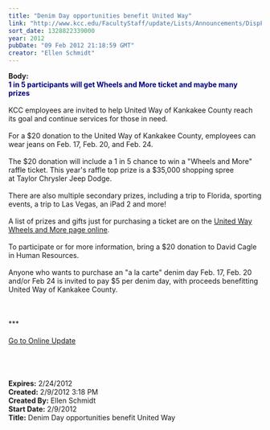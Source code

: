 ```yaml
---
title: "Denim Day opportunities benefit United Way"
link: "http://www.kcc.edu/FacultyStaff/update/Lists/Announcements/DispForm.aspx?ID=601"
sort_date: 1328822339000
year: 2012
pubDate: "09 Feb 2012 21:18:59 GMT"
creator: "Ellen Schmidt"
---
```


<div><b>Body:</b> <div class="ExternalClassF26D4E89AA6F43DC9C2F350B96440526">
<div><font color="#000080"><strong>1 in 5 participants will get Wheels and More ticket and maybe many prizes </strong></font></div>
<div> </div>
<div>KCC employees are invited to help United Way of Kankakee County reach its goal and continue services for those in need.</div>
<div> </div>
<div>For a $20 donation to the United Way of Kankakee County, employees can wear jeans on Feb. 17, Feb. 20, and Feb. 24. </div>
<div> </div>
<div>The $20 donation will include a 1 in 5 chance to win a &quot;Wheels and More&quot; raffle ticket. This year's raffle top prize is a $35,000 shopping spree at Taylor Chrysler Jeep Dodge.  </div>
<div> </div>
<div>There are also multiple secondary prizes, including a trip to Florida, sporting events, a trip to Las Vegas, an iPad 2 and more!  </div>
<div> </div>
<div>A list of prizes and gifts just for purchasing a ticket are on the <a href="http://www.myunitedway.org/2012_Wheels_and_More.php">United Way Wheels and More page online</a>. </div>
<div> </div>
<div>To participate or for more information, bring a $20 donation to David Cagle in Human Resources.</div>
<div> </div>
<div>Anyone who wants to purchase an &quot;a la carte&quot; denim day Feb. 17, Feb. 20 and/or Feb 24 is invited to pay $5 per denim day, with proceeds benefitting United Way of Kankakee County.</div>
<div> </div>
<div>
<div> </div>
<div> </div>
<div>***</div>
<div> </div>
<div><a href="/FacultyStaff/update/Pages/dailyupdate.aspx">Go to Online Update</a></div>
<div> </div>
<div><br /> </div></div>
<div> </div></div></div>
<div><b>Expires:</b> 2/24/2012</div>
<div><b>Created:</b> 2/9/2012 3:18 PM</div>
<div><b>Created By:</b> Ellen Schmidt</div>
<div><b>Start Date:</b> 2/9/2012</div>
<div><b>Title:</b> Denim Day opportunities benefit United Way</div>
